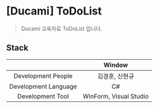 # [Ducami] ToDoList

> Ducami 교육자료 ToDoList 입니다. 

## Stack
||Window|
|:------:|:---:|
|Development People|김경훈, 신현규|
|Development Language|C#|
|Development Tool|WinForm, Visual Studio|
